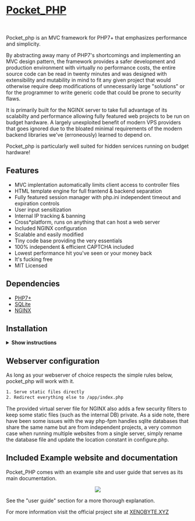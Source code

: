 # [Pocket_PHP](https://xenobyte.xyz/projects/?nav=pocket_php)
​

Pocket_php is an MVC framework for PHP7+ that emphasizes performance and simplicity.

By abstracting away many of PHP7's shortcomings and implementing an MVC design pattern, the framework provides a safer development and production environment with virtually no performance costs, the entire source code can be read in twenty minutes and was designed with extensibility and mutability in mind to fit any given project that would otherwise require deep modifications of unnecessarily large "solutions" or for the programmer to write generic code that could be prone to security flaws.


It is primarily built for the NGINX server to take full advantage of its scalabilty and performance allowing fully featured web projects to be run on budget hardware. A largely unexploited benefit of modern VPS providers that goes ignored due to the bloated minimal requirements of the modern backend libraries we've (erroneously) learned to depend on.


Pocket_php is particularly well suited for hidden services running on budget hardware!

## Features


* MVC implentation automatically limits client access to controller files
* HTML template engine for full frantend & backend separation
* Fully featured session manager with php.ini independent timeout and expiration controls
* User input sensitization
* Internal IP tracking & banning
* Cross*platform, runs on anything that can host a web server
* Included NGINX configuration
* Scalable and easily modified
* Tiny code base providing the very essentials
* 100% independent & efficient CAPTCHA included
* Lowest performance hit you've seen or your money back
* It's fucking free
* MIT Licensed

## Dependencies
* [PHP7+](https://php.net)
* [SQLite](https://sqlite.org) 
* [NGINX](https://nginx.com) 

## Installation
<details><summary><b>Show instructions</b></summary>

1. Install PHP7+ and NGINX
   For arch / manjaro: 

    ```sh
    $ sudo pacman -S nginx php php-fpm php-fpm php-sqlite php-gd sqlitebrowser sqlite
    ```

2. Clone the pcoket_php repository and set the server permissions
   Note that both the webserver and the php-fpm daemon must have read & write permissions on the project folder.

    ```sh
    $ git clone https://git.xenobyte.xyz/XENOBYTE/pocket_php/
    $ sudo mkdir /var/web_server
    $ sudo chown -R username:group /var/web_server_php
    $ sudo chmod -R 755 /var/web_server
    $ mv -r pocket_php /var/web_server/
    $ sudo chown -R username:group /var/web_server/pocket_php
    $ sudo chmod -R 755 /var/web_server/pocket_php 
    ```

3. Configure NGINX
   Remember to modify the provided nginx virtual server configuration file to match your desired settings.

    ```sh
    $ sudo mv /var/web_server/pocket_php/static/text_files/nginx_config /etc/nginx/nginx.conf
    $ sudo mv /var/web_server/pocket_php/static/text_files/nginx_pocket_php_vsb /etc/nginx/sites-available/default
    $ sudo systemctl restart php-fpm.service
    $ sudo systemctl restart nginx.service 
    ```
    Uncomment the SSL Settings block and modify the following lines in the included nginx.conf with your own
    
    ```sh
    ssl_certificate     /etc/nginx/ssl/cert.crt
    ssl_certificate_key /etc/ngins/ssl/key.key
    ```
   
4. Configure PHP
   The only relevant changes are to the www.conf and php.ini files.
 

    ```sh
    1. Uncomment the extension=pdo_sqlite and extension=gd 
    2. Change the default session.name (for security reasons)
    3. Modify the upload.limit to fit your needs
    4. Set the desired time zone in "date.timezone" (NOTE: this setting can and usually is overwritten)
    ```
    
  `/etc/php/php-fpm.d/www.conf`
  
  ```sh
  1. Change user and group to ones NGINX can access
  ```

5. Configure Pocket_PHP
   All the relevant configuration lies in app/configure.php, note that the core directory holds the sqlite database file and thus both the file and folder must be writeable by the web server.

    ```sh
    $ sudo chown -R username:group /var/web_server/pocket_php/core/
    $ sudo chmod -R 755 /var/web_server/pocket_php/tools/pocket_php.db
    ```
    It's also worth mentioning that locale settings used by PHP are the same enabled in the host system and that the
    default timezone can be set in the php.ini file and overwritten in the configure.php source. Just an FYI.

</details>


## Webserver configuration
  As long as your webserver of choice respects the simple rules below, pocket_php will work with it.
  ```sh
  1. Serve static files directly
  2. Redirect everything else to /app/index.php
  ```
  The provided virtual server file for NGINX also adds a few security filters to keep some static files (such as the internal DB) private. As a side note, there have been some issues with the way php-fpm handles sqlite databases that share the same name but are from independent projects, a very common case when running multiple websites from a single server, simply rename the database file and update the location constant in configure.php. 

## Included Example website and documentation
Pocket_PHP comes with an example site and user guide that serves as its main documentation.

<p align="center"><img src="https://i.imgur.com/NjnKWy4.jpg" /></p>

See the "user guide" section for a more thorough explanation.
 
For more information visit the official project site at [XENOBYTE.XYZ](https://xenobyte.xyz/projects/?nav=pocket_php)
